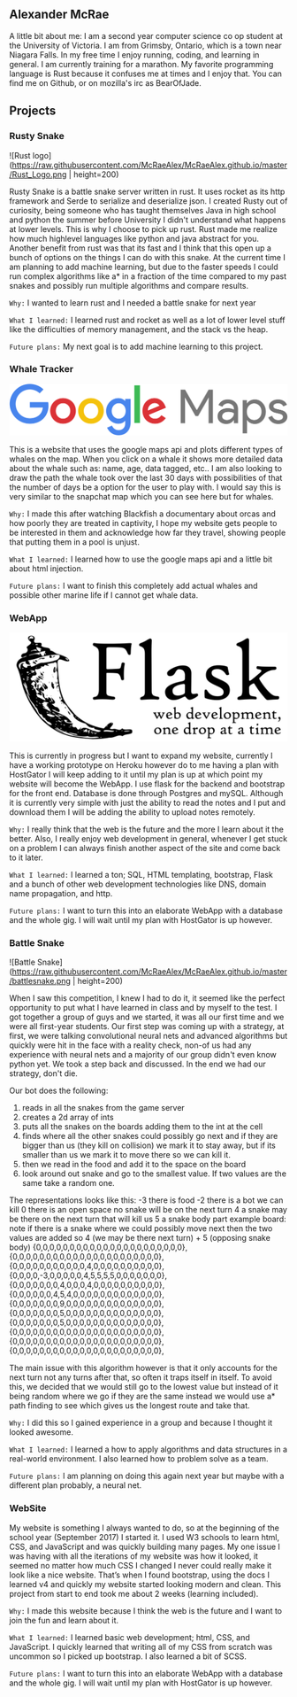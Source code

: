 ## Alexander McRae

A little bit about me:
I am a second year computer science co op student at the University of Victoria. I am from Grimsby, Ontario, which is a town near Niagara Falls. In my free time I enjoy running, coding, and learning in general. I am currently training for a marathon. My favorite programming language is Rust because it confuses me at times and I enjoy that. You can find me on Github, or on mozilla's irc as BearOfJade. 

## Projects
### Rusty Snake
![Rust logo](https://raw.githubusercontent.com/McRaeAlex/McRaeAlex.github.io/master/Rust_Logo.png | height=200)

Rusty Snake is a battle snake server written in rust. It uses rocket as its http framework and Serde to serialize and deserialize json. I created Rusty out of curiosity, being someone who has taught themselves Java in high school and python the summer before University I didn't understand what happens at lower levels. This is why I choose to pick up rust. Rust made me realize how much highlevel languages like python and java abstract for you. Another benefit from rust was that its fast and I think that this open up a bunch of options on the things I can do with this snake. At the current time I am planning to add machine learning, but due to the faster speeds I could run complex algorithms like a* in a fraction of the time compared to my past snakes and possibly run multiple algorithms and compare results.

`Why:` I wanted to learn rust and I needed a battle snake for next year

`What I learned:` I learned rust and rocket as well as a lot of lower level stuff like the difficulties of memory management, and the stack vs the heap.

`Future plans:` My next goal is to add machine learning to this project. 

### Whale Tracker
![Google Maps Logo](https://raw.githubusercontent.com/McRaeAlex/McRaeAlex.github.io/master/googlemaps.png)

This is a website that uses the google maps api and plots different types of whales on the map. When you click on a whale it shows more detailed data about the whale such as: name, age, data tagged, etc.. I am also looking to draw the path the whale took over the last 30 days with possibilities of that the number of days be a option for the user to play with. I would say this is very similar to the snapchat map which you can see here but for whales.

`Why:` I made this after watching Blackfish a documentary about orcas and how poorly they are treated in captivity, I hope my website gets people to be interested in them and acknowledge how far they travel, showing people that putting them in a pool is unjust.

`What I learned:` I learned how to use the google maps api and a little bit about html injection.

`Future plans:` I want to finish this completely add actual whales and possible other marine life if I cannot get whale data. 

### WebApp
![Flask Logo](https://raw.githubusercontent.com/McRaeAlex/McRaeAlex.github.io/master/flask.png)

This is currently in progress but I want to expand my website, currently I have a working prototype on Heroku however do to me having a plan with HostGator I will keep adding to it until my plan is up at which point my website will become the WebApp.
I use flask for the backend and bootstrap for the front end. Database is done through Postgres and mySQL. Although it is currently very simple with just the ability to read the notes and I put and download them I will be adding the ability to upload notes remotely.

`Why:` I really think that the web is the future and the more I learn about it the better. Also, I really enjoy web development in general, whenever I get stuck on a problem I can always finish another aspect of the site and come back to it later.

`What I learned:` I learned a ton; SQL, HTML templating, bootstrap, Flask and a bunch of other web development technologies like DNS, domain name propagation, and http.

`Future plans:` I want to turn this into an elaborate WebApp with a database and the whole gig. I will wait until my plan with HostGator is up however. 

### Battle Snake
![Battle Snake](https://raw.githubusercontent.com/McRaeAlex/McRaeAlex.github.io/master/battlesnake.png | height=200)

 When I saw this competition, I knew I had to do it, it seemed like the perfect opportunity to put what I have learned in class and by myself to the test. I got together a group of guys and we started, it was all our first time and we were all first-year students. Our first step was coming up with a strategy, at first, we were talking convolutional neural nets and advanced algorithms but quickly were hit in the face with a reality check, non-of us had any experience with neural nets and a majority of our group didn't even know python yet. We took a step back and discussed. In the end we had our strategy, don't die.

Our bot does the following:
1. reads in all the snakes from the game server
2. creates a 2d array of ints
3. puts all the snakes on the boards adding them to the int at the cell
4. finds where all the other snakes could possibly go next and if they are bigger than us (they kill on collision) we mark it to stay away, but if its smaller than us we mark it to move there so we can kill it.
5. then we read in the food and add it to the space on the board
6. look around out snake and go to the smallest value. If two values are the same take a random one.

The representations looks like this:
-3 there is food
-2 there is a bot we can kill
0 there is an open space no snake will be on the next turn
4 a snake may be there on the next turn that will kill us
5 a snake body part
example board: note if there is a snake where we could possibly move next then the two values are added so 4 (we may be there next turn) + 5 (opposing snake body)
{0,0,0,0,0,0,0,0,0,0,0,0,0,0,0,0,0,0,0,0,0,0},
{0,0,0,0,0,0,0,0,0,0,0,0,0,0,0,0,0,0,0,0,0,0},
{0,0,0,0,0,0,0,0,0,0,0,4,0,0,0,0,0,0,0,0,0,0},
{0,0,0,0,-3,0,0,0,0,0,4,5,5,5,5,0,0,0,0,0,0,0},
{0,0,0,0,0,0,0,4,0,0,0,4,0,0,0,0,0,0,0,0,0,0},
{0,0,0,0,0,0,4,5,4,0,0,0,0,0,0,0,0,0,0,0,0,0},
{0,0,0,0,0,0,0,9,0,0,0,0,0,0,0,0,0,0,0,0,0,0},
{0,0,0,0,0,0,0,5,0,0,0,0,0,0,0,0,0,0,0,0,0,0},
{0,0,0,0,0,0,0,5,0,0,0,0,0,0,0,0,0,0,0,0,0,0},
{0,0,0,0,0,0,0,0,0,0,0,0,0,0,0,0,0,0,0,0,0,0},
{0,0,0,0,0,0,0,0,0,0,0,0,0,0,0,0,0,0,0,0,0,0},
{0,0,0,0,0,0,0,0,0,0,0,0,0,0,0,0,0,0,0,0,0,0},

The main issue with this algorithm however is that it only accounts for the next turn not any turns after that, so often it traps itself in itself. To avoid this, we decided that we would still go to the lowest value but instead of it being random where we go if they are the same instead we would use a* path finding to see which gives us the longest route and take that.

`Why:` I did this so I gained experience in a group and because I thought it looked awesome.

`What I learned:` I learned a how to apply algorithms and data structures in a real-world environment. I also learned how to problem solve as a team.

`Future plans:` I am planning on doing this again next year but maybe with a different plan probably, a neural net.

### WebSite

My website is something I always wanted to do, so at the beginning of the school year (September 2017) I started it. I used W3 schools to learn html, CSS, and JavaScript and was quickly building many pages. My one issue I was having with all the iterations of my website was how it looked, it seemed no matter how much CSS I changed I never could really make it look like a nice website. That’s when I found bootstrap, using the docs I learned v4 and quickly my website started looking modern and clean. This project from start to end took me about 2 weeks (learning included).

`Why:` I made this website because I think the web is the future and I want to join the fun and learn about it.

`What I learned:` I learned basic web development; html, CSS, and JavaScript. I quickly learned that writing all of my CSS from scratch was uncommon so I picked up bootstrap. I also learned a bit of SCSS.

`Future plans:` I want to turn this into an elaborate WebApp with a database and the whole gig. I will wait until my plan with HostGator is up however. 